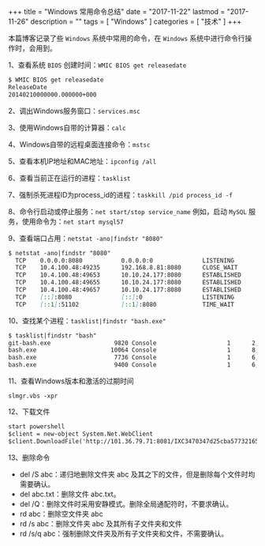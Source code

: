 +++
title = "Windows 常用命令总结"
date = "2017-11-22"
lastmod = "2017-11-26"
description = ""
tags = [
    "Windows"
]
categories = [
    "技术"
]
+++

本篇博客记录了些 `Windows` 系统中常用的命令，在 `Windows` 系统中进行命令行操作时，会用到。

<!--more-->

1、查看系统 `BIOS` 创建时间：`WMIC BIOS get releasedate`
```markdown
$ WMIC BIOS get releasedate
ReleaseDate
20140210000000.000000+000
```

2、调出Windows服务窗口：`services.msc`

3、使用Windows自带的计算器：`calc`

4、Windows自带的远程桌面连接命令：`mstsc`

5、查看本机IP地址和MAC地址：`ipconfig /all`

6、查看当前正在运行的进程：`tasklist`

7、强制杀死进程ID为process_id的进程：`taskkill /pid process_id -f`

8、命令行启动或停止服务：`net start/stop service_name`
例如，启动 `MySQL` 服务，使用命令为：`net start mysql57`


9、查看端口占用：`netstat -ano|findstr "8080"`
```markdown
$ netstat -ano|findstr "8080"
  TCP    0.0.0.0:8080           0.0.0.0:0              LISTENING       8552
  TCP    10.4.100.48:49235      192.168.8.81:8080      CLOSE_WAIT      1584
  TCP    10.4.100.48:49653      10.10.24.177:8080      ESTABLISHED     7428
  TCP    10.4.100.48:49655      10.10.24.177:8080      ESTABLISHED     7428
  TCP    10.4.100.48:49657      10.10.24.177:8080      ESTABLISHED     7428
  TCP    [::]:8080              [::]:0                 LISTENING       8552
  TCP    [::1]:51102            [::1]:8080             TIME_WAIT       0
```
10、查找某个进程：`tasklist|findstr "bash.exe"`
```markdown
$ tasklist|findstr "bash"
git-bash.exe                  9820 Console                    1      2,912 K
bash.exe                     10064 Console                    1      8,784 K
bash.exe                      7736 Console                    1      6,100 K
bash.exe                      9400 Console                    1      6,068 K
```

11、查看Windows版本和激活的过期时间
```
slmgr.vbs -xpr
```

12、下载文件
```markdown
start powershell
$client = new-object System.Net.WebClient
$client.DownloadFile('http://101.36.79.71:8081/IXC3470347d25cba57732165d795bb3beb6/sw-search-sp/software/1334d9c2b2fb7/ChromeStandalone_66.0.3359.139_Setup.exe', 'C:\Users\wanghuan\Desktop\ChromeStandalone_66.0.3359.139_Setup.exe')
```

13、删除命令

* del /S abc：递归地删除文件夹 abc 及其之下的文件，但是删除每个文件时均需要确认。
* del abc.txt：删除文件 abc.txt。
* del /Q：删除文件时采用安静模式。删除全局通配符时，不要求确认。
* rd abc：删除空文件夹 abc
* rd /s abc：删除文件夹 abc 及其所有子文件夹和文件
* rd /s/q abc：强制删除文件夹及所有子文件夹和文件，不需要确认。

